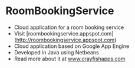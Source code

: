 # RoomBookingService
* Cloud application for a room booking service
* Visit [roombookingservice.appspot.com] (http://roombookingservice.appspot.com)
* Cloud application based on Google App Engine
* Developed in Java using Netbeans
* Read more about it at www.crayfishapps.com

